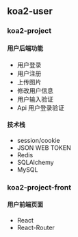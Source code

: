 ## koa2-user

### koa2-project
#### 用户后端功能
* 用户登录
* 用户注册
* 上传图片
* 修改用户信息
* 用户输入验证
* Api 用户登录验证

#### 技术栈
* session/cookie
* JSON WEB TOKEN
* Redis
* SQLAlchemy
* MySQL

### koa2-project-front
#### 用户前端页面
* React
* React-Router